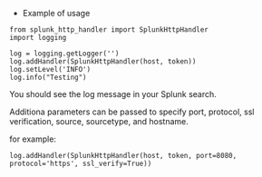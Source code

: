 * Example of usage
```
from splunk_http_handler import SplunkHttpHandler
import logging

log = logging.getLogger('')
log.addHandler(SplunkHttpHandler(host, token))
log.setLevel('INFO')
log.info("Testing")
```
You should see the log message in your Splunk search.

Additiona parameters can be passed to specify port, protocol, ssl verification, source, sourcetype, and hostname.

for example:

```
log.addHandler(SplunkHttpHandler(host, token, port=8080, protocol='https', ssl_verify=True))
```
